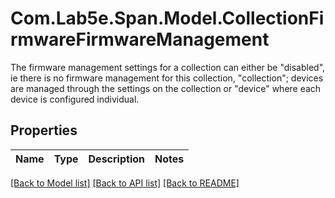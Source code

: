 # Com.Lab5e.Span.Model.CollectionFirmwareFirmwareManagement
The firmware management settings for a collection can either be \"disabled\", ie there is no firmware management for this collection, \"collection\"; devices are managed through the settings on the collection or \"device\" where each device is configured individual.

## Properties

Name | Type | Description | Notes
------------ | ------------- | ------------- | -------------

[[Back to Model list]](../README.md#documentation-for-models) [[Back to API list]](../README.md#documentation-for-api-endpoints) [[Back to README]](../README.md)

